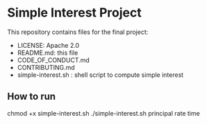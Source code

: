 # Simple Interest Project

This repository contains files for the final project:
- LICENSE: Apache 2.0
- README.md: this file
- CODE_OF_CONDUCT.md
- CONTRIBUTING.md
- simple-interest.sh : shell script to compute simple interest

## How to run
chmod +x simple-interest.sh
./simple-interest.sh principal rate time

